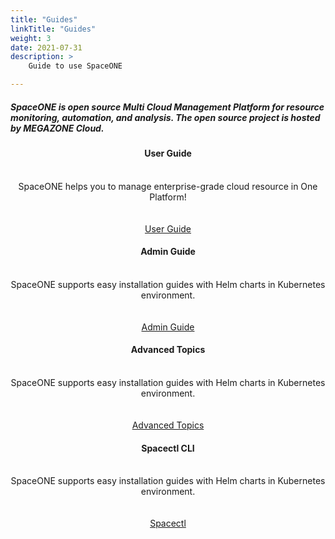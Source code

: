 ```yaml
---
title: "Guides"
linkTitle: "Guides"
weight: 3
date: 2021-07-31
description: >
    Guide to use SpaceONE

---
```


<section id="userguidelanding1">
    <h5>SpaceONE is open source Multi Cloud Management Platform for resource monitoring, automation, and analysis. The open source project is hosted by MEGAZONE Cloud.</h5>
    <div class="col-container">
      <div class="col-nav">
        <center>
          <h4>
            <b>User Guide</b>
          </h4>
          <br>SpaceONE helps you to manage enterprise-grade cloud resource in One Platform!
          <br><br><br>
          <a href="/docs/guides/user_guide" class="button">User Guide</a>
        </center>
      </div>
      <div class="col-nav">
        <center>
          <h4>
            <b>Admin Guide</b>
          </h4>
          <br>SpaceONE supports easy installation guides with Helm charts in Kubernetes environment.
          <br><br><br>
          <a href="/docs/guides/admin_guide" class="button">Admin Guide</a>
        </center>
      </div>
    </div>
</section>
<section id="userguidelanding2">
    <div class="col-container">
      <div class="col-nav">
        <center>
          <h4>
            <b>Advanced Topics</b>
          </h4>
          <br>SpaceONE supports easy installation guides with Helm charts in Kubernetes environment.
          <br><br><br>
          <a href="/docs/guides/advanced_topics" class="button">Advanced Topics</a>
        </center>
      </div>
      <div class="col-nav">
        <center>
          <h4>
            <b>Spacectl CLI</b>
          </h4>
          <br>SpaceONE supports easy installation guides with Helm charts in Kubernetes environment.
          <br><br><br>
          <a href="/docs/guides/spaceone_cli" class="button">Spacectl</a>
        </center>
      </div>
    </div>
</section>

<style>
    {{< include "partner-style.css" >}}
</style>

